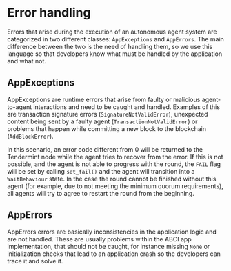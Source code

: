 # Error handling

Errors that arise during the execution of an autonomous agent system are categorized in two different classes: `AppExceptions` and `AppErrors`. The main difference between the two is the need of handling them, so we use this language so that developers know what must be handled by the application and what not.

## AppExceptions
AppExceptions are runtime errors that arise from faulty or malicious agent-to-agent interactions and need to be caught and handled. Examples of this are transaction signature errors (`SignatureNotValidError`), unexpected content being sent by a faulty agent (`TransactionNotValidError`) or problems that happen while committing a new block to the blockchain (`AddBlockError`).

In this scenario, an error code different from 0 will be returned to the Tendermint node while the agent tries to recover from the error. If this is not possible, and the agent is not able to progress with the round, the `FAIL` flag will be set by calling `set_fail()` and the agent will transition into a `WaitBehaviour` state. In the case the round cannot be finished without this agent (for example, due to not meeting the minimum quorum requirements), all agents will try to agree to restart the round from the beginning.


## AppErrors
AppErrors errors are basically inconsistencies in the application logic and are not handled. These are usually problems within the ABCI app implementation, that should not be caught, for instance missing `None` or initialization checks that lead to an application crash so the developers can trace it and solve it.

